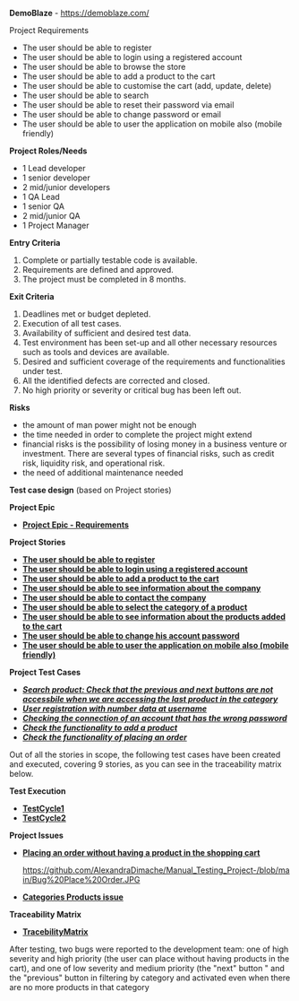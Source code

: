 
**DemoBlaze** - https://demoblaze.com/


Project Requirements

 - The user should be able to register
 - The user should be able to login using a registered account
 - The user should be able to browse the store
 - The user should be able to add a product to the cart
 - The user should be able to customise the cart (add, update, delete)
 - The user should be able to search
 - The user should be able to reset their password via email
 - The user should be able to change password or email
 - The user should be able to user the application on mobile also (mobile friendly)

**Project Roles/Needs**

 - 1 Lead developer
 - 1 senior developer
 - 2 mid/junior developers
 - 1 QA Lead
 - 1 senior QA
 - 2 mid/junior QA
 - 1 Project Manager

**Entry Criteria**
1. Complete or partially testable code is available.
2. Requirements are defined and approved.
3. The project must be completed in 8 months.

**Exit Criteria**
1. Deadlines met or budget depleted.
2. Execution of all test cases.
3. Availability of sufficient and desired test data.
4. Test environment has been set-up and all other necessary resources such as tools and devices are available.
5. Desired and sufficient coverage of the requirements and functionalities under test.
6. All the identified defects are corrected and closed.
7. No high priority or severity or critical bug has been left out.

**Risks**
 - the amount of man power might not be enough
 - the time needed in order to complete the project might extend
 - financial risks is the possibility of losing money in a business venture or investment. There are several types of financial risks, such as credit risk, liquidity risk, and operational risk.
 - the need of additional maintenance needed


**Test case design** (based on Project stories)

**Project Epic**
 - [**Project Epic - Requirements**](https://github.com/AlexandraDimache/Manual_Testing_Project-/blob/main/Epic.JPG)


**Project Stories**
 - [**The user should be able to register**](https://github.com/AlexandraDimache/Manual_Testing_Project-/blob/main/story_sign.up.JPG) 
 - [**The user should be able to login using a registered account**](https://github.com/AlexandraDimache/Manual_Testing_Project-/blob/main/story_sign.up.JPG)
 - [**The user should be able to add a product to the cart**](https://github.com/AlexandraDimache/Manual_Testing_Project-/blob/main/story_add.product.JPG)
 - [**The user should be able to see information about the company**](https://github.com/AlexandraDimache/Manual_Testing_Project-/blob/main/story_about.us.JPG)
 - [**The user should be able to contact the company**](https://github.com/AlexandraDimache/Manual_Testing_Project-/blob/main/story_contact.JPG)
 - [**The user should be able to select the category of a product**](https://github.com/AlexandraDimache/Manual_Testing_Project-/blob/main/story_categories.products.JPG)
 - [**The user should be able to see information about the products added to the cart**](https://github.com/AlexandraDimache/Manual_Testing_Project-/blob/main/story_cart.JPG)
 - [**The user should be able to change his account password**](https://github.com/AlexandraDimache/Manual_Testing_Project-/blob/main/story_reset.pass.JPG)
 - [**The user should be able to user the application on mobile also (mobile friendly)**](https://github.com/AlexandraDimache/Manual_Testing_Project-/blob/main/story_mob.comp.JPG)

**Project Test Cases**
 - [***Search product: Check that the previous and next buttons are not accessbile when we are accessing the last product in the category***](https://github.com/AlexandraDimache/Manual_Testing_Project-/blob/main/search%20product.jpg)
 - [***User registration with number data at username***](https://github.com/AlexandraDimache/Manual_Testing_Project-/blob/main/test_signup.jpg)
 - [***Checking the connection of an account that has the wrong password***](https://github.com/AlexandraDimache/Manual_Testing_Project-/blob/main/test_login_w.pass.JPG)
 - [***Check the functionality to add a product***](https://github.com/AlexandraDimache/Manual_Testing_Project-/blob/main/test_add.prod.jpg)
 - [***Check the functionality of placing an order***](https://github.com/AlexandraDimache/Manual_Testing_Project-/blob/main/test_place.ord.jpg)
 
 Out of all the stories in scope, the following test cases have been created and executed, covering 9 stories, as you can see in the traceability matrix below.

**Test Execution**
 - [**TestCycle1**](https://github.com/AlexandraDimache/Manual_Testing_Project-/blob/main/test%20cycle.JPG)
 - [**TestCycle2**](https://github.com/AlexandraDimache/Manual_Testing_Project-/blob/main/Test%20Execution%20by%20cycle.jpg)

**Project Issues**
 - [**Placing an order without having a product in the shopping cart**](https://github.com/AlexandraDimache/Manual_Testing_Project-/blob/main/bug_order.without.product.JPG)

   https://github.com/AlexandraDimache/Manual_Testing_Project-/blob/main/Bug%20Place%20Order.JPG
   
 - [**Categories Products issue**](https://github.com/AlexandraDimache/Manual_Testing_Project-/blob/main/bug_categories.product.JPG)

**Traceability Matrix**
 - [**TracebilityMatrix**](https://github.com/AlexandraDimache/Manual_Testing_Project-/blob/main/Traceability%20Matrix.JPG)


After testing, two bugs were reported to the development team: one of high severity and high priority (the user can place without having products in the cart), and one of low severity and medium priority (the "next" button " and the "previous" button in filtering by category and activated even when there are no more products in that category
